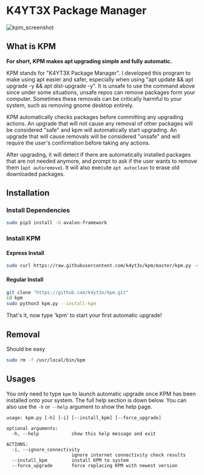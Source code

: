 # K4YT3X Package Manager

![kpm_screenshot](https://user-images.githubusercontent.com/21986859/52021673-0bb34a00-24c4-11e9-8da2-108c20d83840.png)

## What is KPM

**For short, KPM makes apt upgrading simple and fully automatic.**

KPM stands for "K4YT3X Package Manager". I developed this program to make using apt easier and safer, especially when using "apt update && apt upgrade -y && apt dist-upgrade -y". It is unsafe to use the command above since under some situations, unsafe repos can remove packages form your computer. Sometimes these removals can be critically harmful to your system, such as removing gnome desktop entirely.

KPM automatically checks packages before committing any upgrading actions. An upgrade that will  not cause any removal of other packages will be considered "safe" and kpm will automatically start upgrading. An upgrade that will cause removals will be considered "unsafe" and will require the user's confirmation before taking any actions.

After upgrading, it will detect if there are automatically installed packages that are not needed anymore, and prompt to ask if the user wants to remove them (`apt autoremove`). It will also execute `apt autoclean` to erase old downloaded packages.

## Installation

### Install Dependencies

```bash
sudo pip3 install -U avalon-framework
```

### Install KPM

#### Express Install

```bash
sudo curl https://raw.githubusercontent.com/k4yt3x/kpm/master/kpm.py -o /usr/bin/kpm && sudo chmod 755 /usr/bin/kpm && sudo chown root: /usr/bin/kpm
```

#### Regular Install

```bash
git clone "https://github.com/k4yt3x/kpm.git"
cd kpm
sudo python3 kpm.py --install-kpm
```

That's it, now type 'kpm' to start your first automatic upgrade!

## Removal

Should be easy

```bash
sudo rm -f /usr/local/bin/kpm
```

## Usages

You only need to type `kpm` to launch automatic upgrade once KPM has been installed onto your system. The full help section is down below. You can also use the `-h` or `--help` argument to show the help page.

```console
usage: kpm.py [-h] [-i] [--install_kpm] [--force_upgrade]

optional arguments:
  -h, --help            show this help message and exit

ACTIONS:
  -i, --ignore_connectivity
                        ignore internet connectivity check results
  --install_kpm         install KPM to system
  --force_upgrade       force replacing KPM with newest version

```
